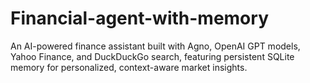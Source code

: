 # Financial-agent-with-memory
An AI-powered finance assistant built with Agno, OpenAI GPT models, Yahoo Finance, and DuckDuckGo search, featuring persistent SQLite memory for personalized, context-aware market insights.
